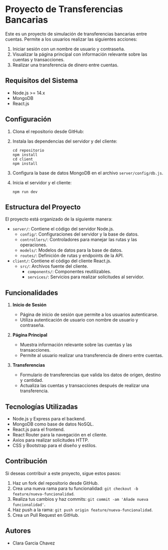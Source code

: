 # Proyecto de Transferencias Bancarias

Este es un proyecto de simulación de transferencias bancarias entre cuentas. Permite a los usuarios realizar las siguientes acciones:

1. Iniciar sesión con un nombre de usuario y contraseña.
2. Visualizar la página principal con información relevante sobre las cuentas y transacciones.
3. Realizar una transferencia de dinero entre cuentas.

## Requisitos del Sistema

- Node.js >= 14.x
- MongoDB
- React.js

## Configuración

1. Clona el repositorio desde GitHub:

2. Instala las dependencias del servidor y del cliente:

   ```
   cd repositorio
   npm install
   cd client
   npm install
   ```

3. Configura la base de datos MongoDB en el archivo `server/config/db.js`.

4. Inicia el servidor y el cliente:

   ```
   npm run dev
   ```

## Estructura del Proyecto

El proyecto está organizado de la siguiente manera:

- `server/`: Contiene el código del servidor Node.js.
  - `config/`: Configuraciones del servidor y la base de datos.
  - `controllers/`: Controladores para manejar las rutas y las operaciones.
  - `models/`: Modelos de datos para la base de datos.
  - `routes/`: Definición de rutas y endpoints de la API.
- `client/`: Contiene el código del cliente React.js.
  - `src/`: Archivos fuente del cliente.
    - `components/`: Componentes reutilizables.
    - `services/`: Servicios para realizar solicitudes al servidor.

## Funcionalidades

1. **Inicio de Sesión**
   - Página de inicio de sesión que permite a los usuarios autenticarse.
   - Utiliza autenticación de usuario con nombre de usuario y contraseña.

2. **Página Principal**
   - Muestra información relevante sobre las cuentas y las transacciones.
   - Permite al usuario realizar una transferencia de dinero entre cuentas.

3. **Transferencias**
   - Formulario de transferencias que valida los datos de origen, destino y cantidad.
   - Actualiza las cuentas y transacciones después de realizar una transferencia.

## Tecnologías Utilizadas

- Node.js y Express para el backend.
- MongoDB como base de datos NoSQL.
- React.js para el frontend.
- React Router para la navegación en el cliente.
- Axios para realizar solicitudes HTTP.
- CSS y Bootstrap para el diseño y estilos.

## Contribución

Si deseas contribuir a este proyecto, sigue estos pasos:

1. Haz un fork del repositorio desde GitHub.
2. Crea una nueva rama para tu funcionalidad: `git checkout -b feature/nueva-funcionalidad`.
3. Realiza tus cambios y haz commits: `git commit -am 'Añade nueva funcionalidad'`.
4. Haz push a la rama: `git push origin feature/nueva-funcionalidad`.
5. Crea un Pull Request en GitHub.

## Autores

- Clara Garcia Chavez


